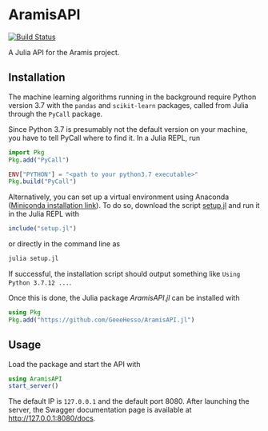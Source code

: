 # AramisAPI

[![Build Status](https://github.com/GeeeHesso/AramisAPI.jl/actions/workflows/CI.yml/badge.svg?branch=main)](https://github.com/GeeeHesso/AramisAPI.jl/actions/workflows/CI.yml?query=branch%3Amain)

A Julia API for the Aramis project.

## Installation

The machine learning algorithms running in the background require Python version 3.7 with the `pandas` and `scikit-learn` packages,
called from Julia through the `PyCall` package.

Since Python 3.7 is presumably not the default version on your machine,
you have to tell PyCall where to find it. In a Julia REPL, run
```julia
import Pkg
Pkg.add("PyCall")

ENV["PYTHON"] = "<path to your python3.7 executable>"
Pkg.build("PyCall")
```

Alternatively, you can set up a virtual environment using Anaconda
([Miniconda installation link](https://docs.anaconda.com/miniconda/miniconda-install/)).
To do so, download the script [setup.jl](./setup.jl) and run it in the Julia REPL with
```julia
include("setup.jl")
```
or directly in the command line as
```bash
julia setup.jl
```

If successful, the installation script should output something like `Using Python 3.7.12 ...`.

Once this is done, the Julia package *AramisAPI.jl* can be installed with
```julia
using Pkg
Pkg.add("https://github.com/GeeeHesso/AramisAPI.jl")
```

## Usage

Load the package and start the API with
```julia
using AramisAPI
start_server()
```

The default IP is `127.0.0.1` and the default port 8080. After launching the server, the Swagger documentation page is available at http://127.0.0.1:8080/docs.

